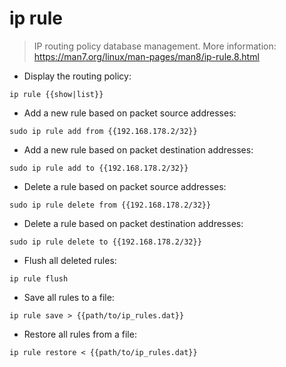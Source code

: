 # ip rule

> IP routing policy database management.
> More information: <https://man7.org/linux/man-pages/man8/ip-rule.8.html>

- Display the routing policy:

`ip rule {{show|list}}`

- Add a new rule based on packet source addresses:

`sudo ip rule add from {{192.168.178.2/32}}`

- Add a new rule based on packet destination addresses:

`sudo ip rule add to {{192.168.178.2/32}}`

- Delete a rule based on packet source addresses:

`sudo ip rule delete from {{192.168.178.2/32}}`

- Delete a rule based on packet destination addresses:

`sudo ip rule delete to {{192.168.178.2/32}}`

- Flush all deleted rules:

`ip rule flush`

- Save all rules to a file:

`ip rule save > {{path/to/ip_rules.dat}}`

- Restore all rules from a file:

`ip rule restore < {{path/to/ip_rules.dat}}`
